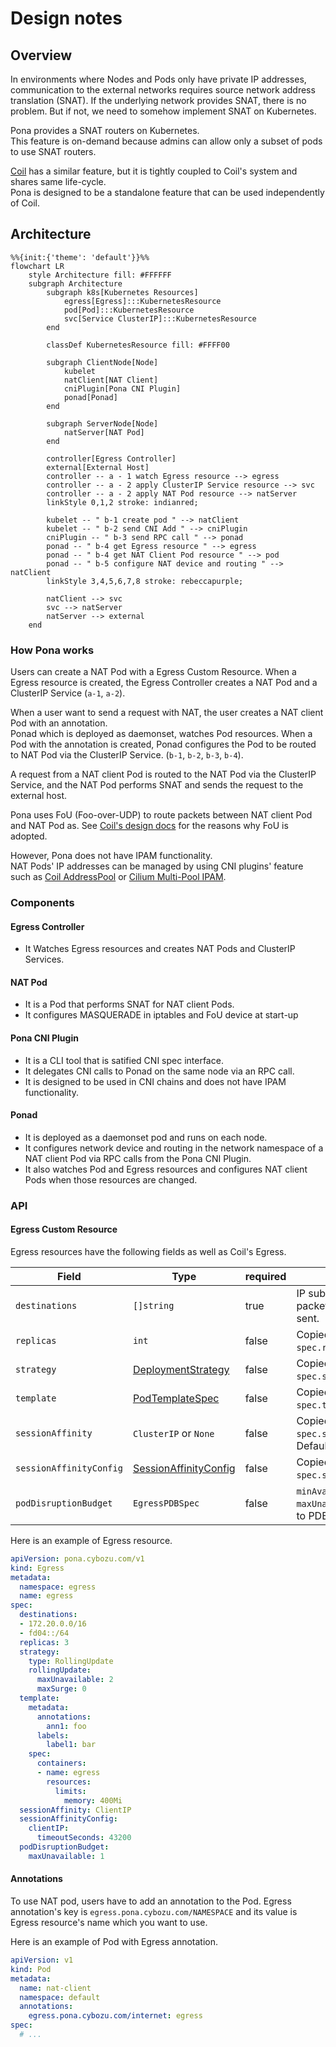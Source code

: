 # Design notes

## Overview

In environments where Nodes and Pods only have private IP addresses, communication to the external networks requires source network address translation (SNAT).
If the underlying network provides SNAT, there is no problem. But if not, we need to somehow implement SNAT on Kubernetes.

Pona provides a SNAT routers on Kubernetes.  
This feature is on-demand because admins can allow only a subset of pods to use SNAT routers.

[Coil](https://github.com/cybozu-go/coil) has a similar feature, but it is tightly coupled to Coil's system and shares same life-cycle.  
Pona is designed to be a standalone feature that can be used independently of Coil.

## Architecture

```mermaid
%%{init:{'theme': 'default'}}%%
flowchart LR
    style Architecture fill: #FFFFFF
    subgraph Architecture
        subgraph k8s[Kubernetes Resources]
            egress[Egress]:::KubernetesResource
            pod[Pod]:::KubernetesResource
            svc[Service ClusterIP]:::KubernetesResource
        end

        classDef KubernetesResource fill: #FFFF00

        subgraph ClientNode[Node]
            kubelet
            natClient[NAT Client]
            cniPlugin[Pona CNI Plugin]
            ponad[Ponad]
        end

        subgraph ServerNode[Node]
            natServer[NAT Pod]
        end

        controller[Egress Controller]
        external[External Host]
        controller -- a - 1 watch Egress resource --> egress
        controller -- a - 2 apply ClusterIP Service resource --> svc
        controller -- a - 2 apply NAT Pod resource --> natServer
        linkStyle 0,1,2 stroke: indianred;

        kubelet -- " b-1 create pod " --> natClient
        kubelet -- " b-2 send CNI Add " --> cniPlugin
        cniPlugin -- " b-3 send RPC call " --> ponad
        ponad -- " b-4 get Egress resource " --> egress
        ponad -- " b-4 get NAT Client Pod resource " --> pod
        ponad -- " b-5 configure NAT device and routing " --> natClient
        linkStyle 3,4,5,6,7,8 stroke: rebeccapurple;

        natClient --> svc
        svc --> natServer
        natServer --> external
    end
```

### How Pona works

Users can create a NAT Pod with a Egress Custom Resource.
When a Egress resource is created, the Egress Controller creates a NAT Pod and a ClusterIP Service (`a-1`, `a-2`).

When a user want to send a request with NAT, the user creates a NAT client Pod with an annotation.  
Ponad which is deployed as daemonset, watches Pod resources.
When a Pod with the annotation is created, Ponad configures the Pod to be routed to NAT Pod via the ClusterIP Service.  (`b-1`, `b-2`, `b-3`, `b-4`).

A request from a NAT client Pod is routed to the NAT Pod via the ClusterIP Service, and the NAT Pod performs SNAT and sends the request to the external host.

Pona uses FoU (Foo-over-UDP) to route packets between NAT client Pod and NAT Pod as.
See [Coil's design docs](https://github.com/cybozu-go/coil/blob/main/docs/design.md#foo-over-udp-tunnel) for the reasons why FoU is adopted.

However, Pona does not have IPAM functionality.  
NAT Pods' IP addresses can be managed by using CNI plugins' feature such as [Coil AddressPool](https://github.com/cybozu-go/coil/blob/main/docs/usage.md#address-pools) or [Cilium Multi-Pool IPAM](https://docs.cilium.io/en/latest/network/concepts/ipam/multi-pool/).

### Components

#### Egress Controller
- It Watches Egress resources and creates NAT Pods and ClusterIP Services.

#### NAT Pod
- It is a Pod that performs SNAT for NAT client Pods.
- It configures MASQUERADE in iptables and FoU device at start-up

#### Pona CNI Plugin
- It is a CLI tool that is satified CNI spec interface.
- It delegates CNI calls to Ponad on the same node via an RPC call.
- It is designed to be used in CNI chains and does not have IPAM functionality.

#### Ponad
- It is deployed as a daemonset pod and runs on each node.
- It configures network device and routing in the network namespace of a NAT client Pod via RPC calls from the Pona CNI Plugin.
- It also watches Pod and Egress resources and configures NAT client Pods when those resources are changed.

### API 

#### Egress Custom Resource 

Egress resources have the following fields as well as Coil's Egress.

| Field                   | Type                      | required | Description                                                     |
|-------------------------|---------------------------|----------|-----------------------------------------------------------------|
| `destinations`          | `[]string`                | true     | IP subnets where the packets are SNATed and sent.               |
| `replicas`              | `int`                     | false    | Copied to Deployment's `spec.replicas`.  Default is 1.          |
| `strategy`              | [DeploymentStrategy][]    | false    | Copied to Deployment's `spec.strategy`.                         |
| `template`              | [PodTemplateSpec][]       | false    | Copied to Deployment's `spec.template`.                         |
| `sessionAffinity`       | `ClusterIP` or `None`     | false    | Copied to Service's `spec.sessionAffinity`.  Default is `None`. |
| `sessionAffinityConfig` | [SessionAffinityConfig][] | false    | Copied to Service's `spec.sessionAffinityConfig`.               |
| `podDisruptionBudget`   | `EgressPDBSpec`           | false    | `minAvailable` and `maxUnavailable` are copied to PDB's spec.   |

[DeploymentStrategy]: https://kubernetes.io/docs/reference/generated/kubernetes-api/v1.30/#deploymentstrategy-v1-apps
[PodTemplateSpec]: https://kubernetes.io/docs/reference/generated/kubernetes-api/v1.30/#podtemplatespec-v1-core
[SessionAffinityConfig]: https://kubernetes.io/docs/reference/generated/kubernetes-api/v1.30/#sessionaffinityconfig-v1-core


Here is an example of Egress resource.

```yaml
apiVersion: pona.cybozu.com/v1
kind: Egress
metadata:
  namespace: egress
  name: egress
spec:
  destinations:
  - 172.20.0.0/16
  - fd04::/64
  replicas: 3
  strategy:
    type: RollingUpdate
    rollingUpdate:
      maxUnavailable: 2
      maxSurge: 0
  template:
    metadata:
      annotations:
        ann1: foo
      labels:
        label1: bar
    spec:
      containers:
      - name: egress
        resources:
          limits:
            memory: 400Mi
  sessionAffinity: ClientIP
  sessionAffinityConfig:
    clientIP:
      timeoutSeconds: 43200
  podDisruptionBudget:
    maxUnavailable: 1
```

#### Annotations
To use NAT pod, users have to add an annotation to the Pod.
Egress annotation's key is `egress.pona.cybozu.com/NAMESPACE` and its value is Egress resource's name which you want to use.

Here is an example of Pod with Egress annotation.

```yaml
apiVersion: v1
kind: Pod
metadata:
  name: nat-client
  namespace: default
  annotations:
    egress.pona.cybozu.com/internet: egress
spec:
  # ...
```

